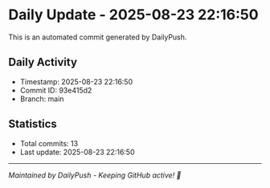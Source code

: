 # Daily Update - 2025-08-23 22:16:50

This is an automated commit generated by DailyPush.

## Daily Activity
- Timestamp: 2025-08-23 22:16:50
- Commit ID: 93e415d2
- Branch: main

## Statistics
- Total commits: 13
- Last update: 2025-08-23 22:16:50

---
*Maintained by DailyPush - Keeping GitHub active! 🚀*
